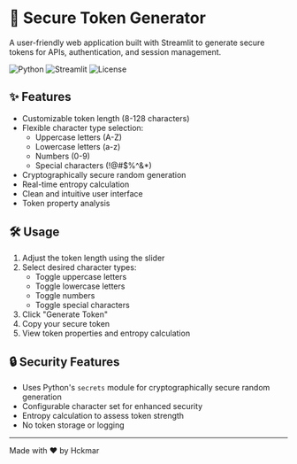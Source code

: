 # 🔐 Secure Token Generator

A user-friendly web application built with Streamlit to generate secure tokens for APIs, authentication, and session management.

![Python](https://img.shields.io/badge/Python-3.7%2B-blue)
![Streamlit](https://img.shields.io/badge/Streamlit-1.0%2B-red)
![License](https://img.shields.io/badge/License-MIT-green)

## ✨ Features

- Customizable token length (8-128 characters)
- Flexible character type selection:
  - Uppercase letters (A-Z)
  - Lowercase letters (a-z)
  - Numbers (0-9)
  - Special characters (!@#$%^&\*)
- Cryptographically secure random generation
- Real-time entropy calculation
- Clean and intuitive user interface
- Token property analysis

## 🛠️ Usage

1. Adjust the token length using the slider
2. Select desired character types:
   - Toggle uppercase letters
   - Toggle lowercase letters
   - Toggle numbers
   - Toggle special characters
3. Click "Generate Token"
4. Copy your secure token
5. View token properties and entropy calculation

## 🔒 Security Features

- Uses Python's `secrets` module for cryptographically secure random generation
- Configurable character set for enhanced security
- Entropy calculation to assess token strength
- No token storage or logging

---

Made with ❤️ by Hckmar
